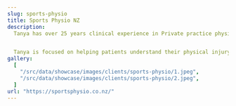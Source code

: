 ```yaml
---
slug: sports-physio
title: Sports Physio NZ
description:
  Tanya has over 25 years clinical experience in Private practice physiotherapy. She has a holistic approach to Physiotherapy practice, ensuring accurate diagnosis, evidence informed treatment, individualised approach and effective care for all Musculoskeletal and Sports injuries and presentations. Treatment may include hands on/ manual therapy techniques and Exercise Rehabilitation alongside Patient education in self care, injury prevention and recovery.


  Tanya is focused on helping patients understand their physical injury/ challenge in a holistic way. Current medical science recognises that physical injuries and pain are influenced by multiple factors including mental health, social, lifestyle, occupation and activity specific factors and loading. Holistic Physiotherapy aims to assist you to not just recover from injury or painful conditions, but to prevent recurrence and enjoy an active lifestyle.
gallery:
  [
    "/src/data/showcase/images/clients/sports-physio/1.jpeg",
    "/src/data/showcase/images/clients/sports-physio/2.jpeg",
  ]
url: "https://sportsphysio.co.nz/"
---
```

